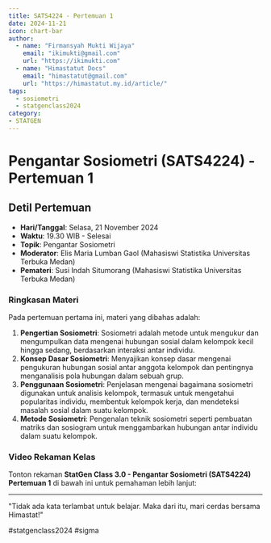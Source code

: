 ```yaml
--- 
title: SATS4224 - Pertemuan 1
date: 2024-11-21
icon: chart-bar
author:
  - name: "Firmansyah Mukti Wijaya"
    email: "ikimukti@gmail.com"
    url: "https://ikimukti.com"
  - name: "Himastatut Docs"
    email: "himastatut@gmail.com"
    url: "https://himastatut.my.id/article/"
tags:
  - sosiometri
  - statgenclass2024
category: 
- STATGEN
--- 
```


# Pengantar Sosiometri (SATS4224) - Pertemuan 1

## Detil Pertemuan

- **Hari/Tanggal**: Selasa, 21 November 2024  
- **Waktu**: 19.30 WIB - Selesai  
- **Topik**: Pengantar Sosiometri  
- **Moderator**: Elis Maria Lumban Gaol (Mahasiswi Statistika Universitas Terbuka Medan)  
- **Pemateri**: Susi Indah Situmorang (Mahasiswi Statistika Universitas Terbuka Medan)

### Ringkasan Materi
Pada pertemuan pertama ini, materi yang dibahas adalah:
1. **Pengertian Sosiometri**: Sosiometri adalah metode untuk mengukur dan mengumpulkan data mengenai hubungan sosial dalam kelompok kecil hingga sedang, berdasarkan interaksi antar individu.
2. **Konsep Dasar Sosiometri**: Menyajikan konsep dasar mengenai pengukuran hubungan sosial antar anggota kelompok dan pentingnya menganalisis pola hubungan dalam sebuah grup.
3. **Penggunaan Sosiometri**: Penjelasan mengenai bagaimana sosiometri digunakan untuk analisis kelompok, termasuk untuk mengetahui popularitas individu, membentuk kelompok kerja, dan mendeteksi masalah sosial dalam suatu kelompok.
4. **Metode Sosiometri**: Pengenalan teknik sosiometri seperti pembuatan matriks dan sosiogram untuk menggambarkan hubungan antar individu dalam suatu kelompok.

### Video Rekaman Kelas
Tonton rekaman **StatGen Class 3.0 - Pengantar Sosiometri (SATS4224) Pertemuan 1** di bawah ini untuk pemahaman lebih lanjut:

<VidStack  
  src="https://www.youtube.com/watch?v=zNN-OuD-UbY&t=445s"  
  title="StatGen Class 3.0 - Pengantar Sosiometri (SATS4224) Pertemuan 1"
/>

--- 

"Tidak ada kata terlambat untuk belajar. Maka dari itu, mari cerdas bersama Himastat!"

#statgenclass2024 #sigma
